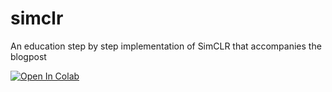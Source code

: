 # simclr
An education step by step implementation of SimCLR that accompanies the blogpost


[![Open In Colab](https://colab.research.google.com/assets/colab-badge.svg)](https://colab.research.google.com/drive/1LhKx8FPwn8GvLbiaOp3m2wZOPZE44tgZ?usp=sharing)
